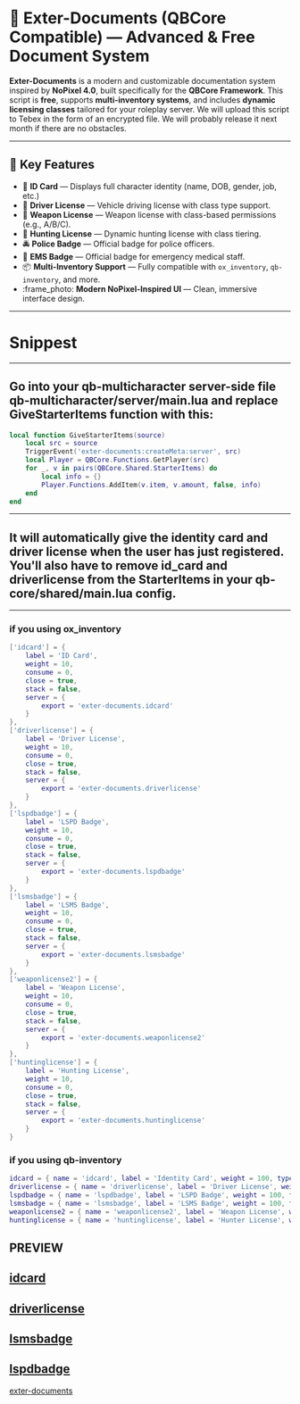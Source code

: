 # :blue_book: Exter-Documents (QBCore Compatible) — Advanced & Free Document System

**Exter-Documents** is a modern and customizable documentation system inspired by **NoPixel 4.0**, built specifically for the **QBCore Framework**. This script is **free**, supports **multi-inventory systems**, and includes **dynamic licensing classes** tailored for your roleplay server. We will upload this script to Tebex in the form of an encrypted file. We will probably release it next month if there are no obstacles.

--------------------------------------------------------------------------------------------
## :dart: Key Features

- :page_facing_up: **ID Card** — Displays full character identity (name, DOB, gender, job, etc.)
- :red_car: **Driver License** — Vehicle driving license with class type support.
- :gun: **Weapon License** — Weapon license with class-based permissions (e.g., A/B/C).
- :bow_and_arrow: **Hunting License** — Dynamic hunting license with class tiering.
- :oncoming_police_car: **Police Badge** — Official badge for police officers.
- :hospital: **EMS Badge** — Official badge for emergency medical staff.
- :package: **Multi-Inventory Support** — Fully compatible with `ox_inventory`, `qb-inventory`, and more.
- :frame_photo: **Modern NoPixel-Inspired UI** — Clean, immersive interface design.

--------------------------------------------------------------------------------------------

# Snippest
---
Go into your qb-multicharacter server-side file qb-multicharacter/server/main.lua and replace GiveStarterItems function with this:
---

```lua
local function GiveStarterItems(source)
    local src = source
    TriggerEvent('exter-documents:createMeta:server', src)
    local Player = QBCore.Functions.GetPlayer(src)
    for _, v in pairs(QBCore.Shared.StarterItems) do
        local info = {}
        Player.Functions.AddItem(v.item, v.amount, false, info)
    end
end
```

---
## It will automatically give the identity card and driver license when the user has just registered. You'll also have to remove id_card and driverlicense from the StarterItems in your qb-core/shared/main.lua config.
---

### if you using ox_inventory
```lua
['idcard'] = {
    label = 'ID Card',
    weight = 10,
    consume = 0,
    close = true,
    stack = false,
    server = {
        export = 'exter-documents.idcard'
    }
},
['driverlicense'] = {
    label = 'Driver License',
    weight = 10,
    consume = 0,
    close = true,
    stack = false,
    server = {
        export = 'exter-documents.driverlicense'
    }
},
['lspdbadge'] = {
    label = 'LSPD Badge',
    weight = 10,
    consume = 0,
    close = true,
    stack = false,
    server = {
        export = 'exter-documents.lspdbadge'
    }
},
['lsmsbadge'] = {
    label = 'LSMS Badge',
    weight = 10,
    consume = 0,
    close = true,
    stack = false,
    server = {
        export = 'exter-documents.lsmsbadge'
    }
},
['weaponlicense2'] = {
    label = 'Weapon License',
    weight = 10,
    consume = 0,
    close = true,
    stack = false,
    server = {
        export = 'exter-documents.weaponlicense2'
    }
},
['huntinglicense'] = {
    label = 'Hunting License',
    weight = 10,
    consume = 0,
    close = true,
    stack = false,
    server = {
        export = 'exter-documents.huntinglicense'
    }
}
```
### if you using qb-inventory
```lua
idcard = { name = 'idcard', label = 'Identity Card', weight = 100, type = 'item', image = 'idcard.png', unique = true, useable = true, shouldClose = true, combinable = nil, description = 'A Useable Identity Card' },
driverlicense = { name = 'driverlicense', label = 'Driver License', weight = 100, type = 'item', image = 'driverlicense.png', unique = true, useable = true, shouldClose = true, combinable = nil, description = 'A Useable Driver License' },
lspdbadge = { name = 'lspdbadge', label = 'LSPD Badge', weight = 100, type = 'item', image = 'lspdbadge.png', unique = true, useable = true, shouldClose = true, combinable = nil, description = 'A Useable LSPD Badge' },
lsmsbadge = { name = 'lsmsbadge', label = 'LSMS Badge', weight = 100, type = 'item', image = 'lsmsbadge.png', unique = true, useable = true, shouldClose = true, combinable = nil, description = 'A Useable LSMS Badge' },
weaponlicense2 = { name = 'weaponlicense2', label = 'Weapon License', weight = 0, type = 'item', image = 'weapon_license_pa.png', unique = true, useable = true, shouldClose = true, combinable = nil, description = 'A Useable Weapon License' },
huntinglicense = { name = 'huntinglicense', label = 'Hunter License', weight = 0, type = 'item', image = 'huntinglicense.png', unique = true, useable = true, shouldClose = true, combinable = nil, description = 'A Useable Hunting License' },
```

## PREVIEW

[idcard](https://github.com/user-attachments/assets/c37bf295-3b47-42d3-9bee-cdcedbdb60a1)
------------------------------------------------------------------------------------------
[driverlicense](https://github.com/user-attachments/assets/31f9968b-050b-46f9-9f9f-18f3c49c018d)
------------------------------------------------------------------------------------------
[lsmsbadge](https://github.com/user-attachments/assets/40aaf3b2-b070-4b2d-a464-5011be08cb48)
------------------------------------------------------------------------------------------
[lspdbadge](https://github.com/user-attachments/assets/6b7b1c0f-1127-4291-b2bf-56f072c4adcf)
------------------------------------------------------------------------------------------

[exter-documents](https://cdn.discordapp.com/attachments/1057975261146120264/1366786903138897930/bing.mp4?ex=681236ff&is=6810e57f&hm=28faa67705c077a3a72c6a4075b51177740eb4b44d49900730120a909d6e4620&)
